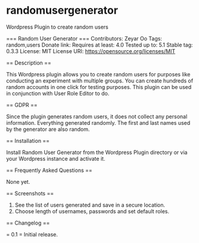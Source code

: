 # randomusergenerator
Wordpress Plugin to create random users

=== Random User Generator ===
Contributors: Zeyar Oo
Tags: random,users
Donate link:
Requires at least: 4.0
Tested up to: 5.1
Stable tag: 0.3.3
License: MIT
License URI: https://opensource.org/licenses/MIT

== Description ==

This Wordpress plugin allows you to create random users for purposes like conducting an experiment with multiple groups. You can create hundreds of random accounts in one click for testing purposes. This plugin can be used in conjunction with User Role Editor to do. 

== GDPR ==

Since the plugin generates random users, it does not collect any personal information. Everything generated randomly. The first and last names used by the generator are also random. 

== Installation ==

Install Random User Generator from the Wordpress Plugin directory or via your Wordpress instance and activate it.

== Frequently Asked Questions ==

None yet.

== Screenshots ==

1. See the list of users generated and save in a secure location.
2. Choose length of usernames, passwords and set default roles. 

== Changelog ==

= 0.1 =
Initial release.
